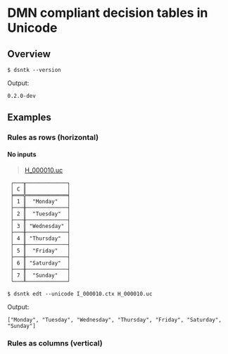 # DMN compliant decision tables in Unicode

## Overview

```shell
$ dsntk --version
```

Output:

```text
0.2.0-dev
```

## Examples

### Rules as rows (horizontal)

#### No inputs

> [H_000010.uc](./H_000010.uc)

```text
 ┌───╥─────────────┐
 │ C ║             │
 ╞═══╬═════════════╡
 │ 1 ║  "Monday"   │
 ├───╫─────────────┤
 │ 2 ║  "Tuesday"  │
 ├───╫─────────────┤
 │ 3 ║ "Wednesday" │
 ├───╫─────────────┤
 │ 4 ║ "Thursday"  │
 ├───╫─────────────┤
 │ 5 ║  "Friday"   │
 ├───╫─────────────┤
 │ 6 ║ "Saturday"  │
 ├───╫─────────────┤
 │ 7 ║  "Sunday"   │
 └───╨─────────────┘
```

```shell
$ dsntk edt --unicode I_000010.ctx H_000010.uc
```

Output:

```text
["Monday", "Tuesday", "Wednesday", "Thursday", "Friday", "Saturday", "Sunday"]
```

### Rules as columns (vertical)

